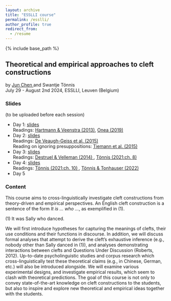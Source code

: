 ```yaml
---
layout: archive
title: "ESSLLI course"
permalink: /esslli/
author_profile: true
redirect_from:
  - /resume
---
```


{% include base_path %}  

## Theoretical and empirical approaches to cleft constructions<br>
by <a href="https://www.juniper-ling.de/" target="_blank"> Jun Chen </a> and Swantje Tönnis <br>
July 29 - August 2nd 2024, ESSLLI, Leuven (Belgium)

### Slides
(to be uploaded before each session)
* Day 1: [slides](http://swantje-toennis.github.io/files/ESSLLI_day1.pdf)<br>
  Readings: <a href="https://benjamins.com/catalog/la.208.01har" target="_blank">Hartmann & Veenstra (2013)</a>,  <a href="https://academic.oup.com/edited-volume/38644/chapter-abstract/335406577?redirectedFrom=fulltext&login=false" target="_blank">Onea (2019)</a>
* Day 2: [slides](http://swantje-toennis.github.io/files/ESSLLI_day2.pdf)<br>
  Readings: <a href="https://journals.linguisticsociety.org/proceedings/index.php/SALT/article/view/25.373" target="_blank"> De Veaugh-Geiss et al. (2015) </a> <br>
  Reading on ignoring presuppositions: <a href="https://link.springer.com/chapter/10.1007/978-3-319-07980-6_2" target="_blank"> Tiemann et al. (2015) </a>
* Day 3: [slides](http://swantje-toennis.github.io/files/ESSLLI_day3.pdf) <br>
  Readings:  <a href="http://www.cssp.cnrs.fr/eiss10/eiss10_destruel-and-velleman.pdf" target="_blank"> Destruel & Velleman (2014) </a>, <a href="http://swantje-toennis.github.io/files/toennis_2021_dissertation.pdf" target="_blank"> Tönnis (2021:ch. 8) </a>
* Day 4: [slides](http://swantje-toennis.github.io/files/ESSLLI_day4.pdf)<br>
  Readings: <a href="http://swantje-toennis.github.io/files/toennis_2021_dissertation.pdf" target="_blank"> Tönnis (2021:ch. 10) </a>, <a href="https://journals.linguisticsociety.org/proceedings/index.php/SALT/article/view/32.034" target="_blank"> Tönnis & Tonhauser (2022) </a>
* Day 5<br>


### Content
This course aims to cross-linguistically investigate cleft constructions from theory-driven and empirical perspectives. An English cleft construction is a sentence of the form *It is ... who ...*, as exemplified in (1).

(1) It was Sally who danced.

We will first introduce hypotheses for capturing the meanings of clefts, their use conditions and their functions in discourse. In addition, we will discuss formal analyses that attempt to derive the cleft’s exhaustive inference (e.g., nobody other than Sally danced in (1)), and analyses demonstrating interactions between clefts and Questions Under Discussion (Roberts, 2012). Up-to-date psycholinguistic studies and corpus research which cross-linguistically test these theoretical claims (e.g., in Chinese, German, etc.) will also be introduced alongside. We will examine various experimental designs, and investigate empirical results, which seem to clash with theoretical predictions. The goal of this course is not only to convey state-of-the-art knowledge on cleft constructions to the students, but also to inspire and explore new theoretical and empirical ideas together with the students.





